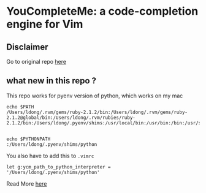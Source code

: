 YouCompleteMe: a code-completion engine for Vim
===============================================

## Disclaimer
Go to original repo [here](https://github.com/Valloric/YouCompleteMe)

## what new in this repo ?
This repo works for pyenv version of python, which works on my mac


```
echo $PATH
/Users/ldong/.rvm/gems/ruby-2.1.2/bin:/Users/ldong/.rvm/gems/ruby-2.1.2@global/bin:/Users/ldong/.rvm/rubies/ruby-2.1.2/bin:/Users/ldong/.pyenv/shims:/usr/local/bin:/usr/bin:/bin:/usr/sbin:/sbin:/opt/X11/bin:/usr/texbin:/usr/bin:/bin:/usr/sbin:/sbin:/usr/local/bin:/opt/X11/bin:/Users/ldong/.rvm/bin


echo $PYTHONPATH
:/Users/ldong/.pyenv/shims/python

```

You also have to add this to `.vimrc`

`let g:ycm_path_to_python_interpreter = '/Users/ldong/.pyenv/shims/python'`

Read More [here](https://gist.github.com/ldong/9a22fe008e896d574ade)

